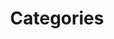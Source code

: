 ---
title: "Categories"
permalink: /categories/
layout: categories
author_profile: True

sidebar:
    nav: "docs"
---